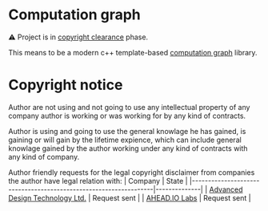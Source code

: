 # Computation graph
:warning: Project is in [copyright clearance](http://www.gnu.org/licenses/gpl-howto.en.html) phase.

This means to be a modern c++ template-based [computation graph](https://en.m.wikipedia.org/wiki/Dependency_graph) library.

# Copyright notice
Author are not using and not going to use any intellectual property of any company author is working or was working for by any kind of contracts.

Author is using and going to use the general knowlage he has gained, is gaining or will gain by the lifetime expience, which can include general knowlage gained by the author working under any kind of contracts with any kind of company.

Author friendly requests for the legal copyright disclaimer from companies the author have legal relation with:
| Company                                                          | State        |
|------------------------------------------------------------------|--------------|
| [Advanced Design Technology Ltd.](https://www.adtechnology.com/) | Request sent |
| [AHEAD.IO Labs](http://www.ahead.io/)                            | Request sent |

